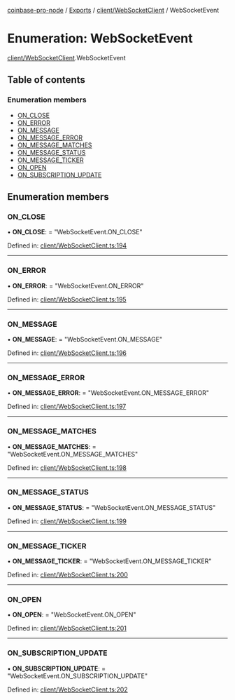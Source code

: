 [coinbase-pro-node](../README.md) / [Exports](../modules.md) / [client/WebSocketClient](../modules/client_websocketclient.md) / WebSocketEvent

# Enumeration: WebSocketEvent

[client/WebSocketClient](../modules/client_websocketclient.md).WebSocketEvent

## Table of contents

### Enumeration members

- [ON_CLOSE](client_websocketclient.websocketevent.md#on_close)
- [ON_ERROR](client_websocketclient.websocketevent.md#on_error)
- [ON_MESSAGE](client_websocketclient.websocketevent.md#on_message)
- [ON_MESSAGE_ERROR](client_websocketclient.websocketevent.md#on_message_error)
- [ON_MESSAGE_MATCHES](client_websocketclient.websocketevent.md#on_message_matches)
- [ON_MESSAGE_STATUS](client_websocketclient.websocketevent.md#on_message_status)
- [ON_MESSAGE_TICKER](client_websocketclient.websocketevent.md#on_message_ticker)
- [ON_OPEN](client_websocketclient.websocketevent.md#on_open)
- [ON_SUBSCRIPTION_UPDATE](client_websocketclient.websocketevent.md#on_subscription_update)

## Enumeration members

### ON_CLOSE

• **ON_CLOSE**: = "WebSocketEvent.ON_CLOSE"

Defined in: [client/WebSocketClient.ts:194](https://github.com/bennycode/coinbase-pro-node/blob/845b71d/src/client/WebSocketClient.ts#L194)

---

### ON_ERROR

• **ON_ERROR**: = "WebSocketEvent.ON_ERROR"

Defined in: [client/WebSocketClient.ts:195](https://github.com/bennycode/coinbase-pro-node/blob/845b71d/src/client/WebSocketClient.ts#L195)

---

### ON_MESSAGE

• **ON_MESSAGE**: = "WebSocketEvent.ON_MESSAGE"

Defined in: [client/WebSocketClient.ts:196](https://github.com/bennycode/coinbase-pro-node/blob/845b71d/src/client/WebSocketClient.ts#L196)

---

### ON_MESSAGE_ERROR

• **ON_MESSAGE_ERROR**: = "WebSocketEvent.ON_MESSAGE_ERROR"

Defined in: [client/WebSocketClient.ts:197](https://github.com/bennycode/coinbase-pro-node/blob/845b71d/src/client/WebSocketClient.ts#L197)

---

### ON_MESSAGE_MATCHES

• **ON_MESSAGE_MATCHES**: = "WebSocketEvent.ON_MESSAGE_MATCHES"

Defined in: [client/WebSocketClient.ts:198](https://github.com/bennycode/coinbase-pro-node/blob/845b71d/src/client/WebSocketClient.ts#L198)

---

### ON_MESSAGE_STATUS

• **ON_MESSAGE_STATUS**: = "WebSocketEvent.ON_MESSAGE_STATUS"

Defined in: [client/WebSocketClient.ts:199](https://github.com/bennycode/coinbase-pro-node/blob/845b71d/src/client/WebSocketClient.ts#L199)

---

### ON_MESSAGE_TICKER

• **ON_MESSAGE_TICKER**: = "WebSocketEvent.ON_MESSAGE_TICKER"

Defined in: [client/WebSocketClient.ts:200](https://github.com/bennycode/coinbase-pro-node/blob/845b71d/src/client/WebSocketClient.ts#L200)

---

### ON_OPEN

• **ON_OPEN**: = "WebSocketEvent.ON_OPEN"

Defined in: [client/WebSocketClient.ts:201](https://github.com/bennycode/coinbase-pro-node/blob/845b71d/src/client/WebSocketClient.ts#L201)

---

### ON_SUBSCRIPTION_UPDATE

• **ON_SUBSCRIPTION_UPDATE**: = "WebSocketEvent.ON_SUBSCRIPTION_UPDATE"

Defined in: [client/WebSocketClient.ts:202](https://github.com/bennycode/coinbase-pro-node/blob/845b71d/src/client/WebSocketClient.ts#L202)
